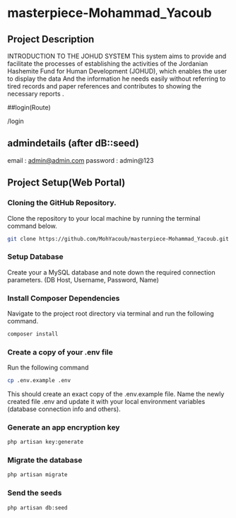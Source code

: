 # masterpiece-Mohammad_Yacoub

## Project Description

INTRODUCTION TO THE
JOHUD SYSTEM
This system aims to provide and facilitate the processes of
establishing the activities of the Jordanian Hashemite Fund for
Human Development (JOHUD), which enables the user to display
the data And the information he needs easily without referring to
tired records and paper references and contributes to showing the
necessary reports .

##login(Route)

/login

## admindetails (after dB::seed)

email : admin@admin.com
password : admin@123


## Project Setup(Web Portal)

### Cloning the GitHub Repository.

Clone the repository to your local machine by running the terminal command below.

```bash
git clone https://github.com/MohYacoub/masterpiece-Mohammad_Yacoub.git
```

### Setup Database

Create your a MySQL database and note down the required connection parameters. (DB Host, Username, Password, Name)

### Install Composer Dependencies

Navigate to the project root directory via terminal and run the following command.

```bash
composer install
```

### Create a copy of your .env file

Run the following command

```bash
cp .env.example .env
```

This should create an exact copy of the .env.example file. Name the newly created file .env and update it with your local environment variables (database connection info and others).

### Generate an app encryption key

```bash
php artisan key:generate
```

### Migrate the database

```bash
php artisan migrate
```

### Send the seeds

```bash
php artisan db:seed
```
